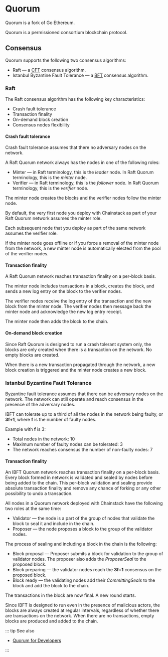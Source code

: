 # Quorum

Quorum is a fork of Go Ethereum.

Quorum is a permissioned consortium blockchain protocol.

## Consensus

Quorum supports the following two consensus algorithms:

* Raft — a [CFT](/glossary/cft) consensus algorithm.
* Istanbul Byzantine Fault Tolerance — a [BFT](/glossary/bft) consensus algorithm.

### Raft

The Raft consensus algorithm has the following key characteristics:

* Crash fault tolerance
* Transaction finality
* On-demand block creation
* Consensus nodes flexibility

#### Crash fault tolerance

Crash fault tolerance assumes that there no adversary nodes on the network.

A Raft Quorum network always has the nodes in one of the following roles:

* Minter — in Raft terminology, this is the *leader* node. In Raft Quorum terminology, this is the *minter* node.
* Verifier — in Raft terminology, this is the *follower* node. In Raft Quorum terminology, this is the *verifier* node.

The minter node creates the blocks and the verifier nodes follow the minter node.

By default, the very first node you deploy with Chainstack as part of your Raft Quorum network assumes the minter role.

Each subsequent node that you deploy as part of the same network assumes the verifier role.

If the minter node goes offline or if you force a removal of the minter node from the network, a new minter node is automatically elected from the pool of the verifier nodes.

#### Transaction finality

A Raft Quorum network reaches transaction finality on a per-block basis.

The minter node includes transactions in a block, creates the block, and sends a new log entry on the block to the verifier nodes.

The verifier nodes receive the log entry of the transaction and the new block from the minter node. The verifier nodes then message back the minter node and acknowledge the new log entry receipt.

The minter node then adds the block to the chain.

#### On-demand block creation

Since Raft Quorum is designed to run a crash tolerant system only, the blocks are only created when there is a transaction on the network. No empty blocks are created.

When there is a new transaction propagated through the network, a new block creation is triggered and the minter node creates a new block.

### Istanbul Byzantine Fault Tolerance

Byzantine fault tolerance assumes that there can be adversary nodes on the network. The network can still operate and reach consensus in the presence of the adversary nodes.

IBFT can tolerate up to a third of all the nodes in the network being faulty, or **3f+1**, where **f** is the number of faulty nodes.

Example with **f** is 3:

* Total nodes in the network: 10
* Maximum number of faulty nodes can be tolerated: 3
* The network reaches consensus the number of non-faulty nodes: 7

#### Transaction finality

An IBFT Quorum network reaches transaction finality on a per-block basis. Every block formed in network is validated and sealed by nodes before being added to the chain. This per-block validation and sealing provide absolute transaction finality and remove any chance of forking or any other possibility to undo a transaction.

All nodes in a Quorum network deployed with Chainstack have the following two roles at the same time:

* Validator — the node is a part of the group of nodes that validate the block to seal it and include in the chain.
* Proposer — the node proposes a block to the group of the validator nodes.

The process of sealing and including a block in the chain is the following:

* Block proposal — Proposer submits a block for validation to the group of validator nodes. The proposer also adds the *ProposerSeal* to the proposed block.
* Block preparing — the validator nodes reach the **3f+1** consensus on the proposed block.
* Block ready — the validating nodes add their *CommittingSeals* to the block and add the block to the chain.

The transactions in the block are now final. A new round starts.

Since IBFT is designed to run even in the presence of malicious actors, the blocks are always created at regular intervals, regardless of whether there are transactions on the network. When there are no transactions, empty blocks are produced and added to the chain.

::: tip See also

* [Quorum for Developers](https://www.goquorum.com/developers)

:::
